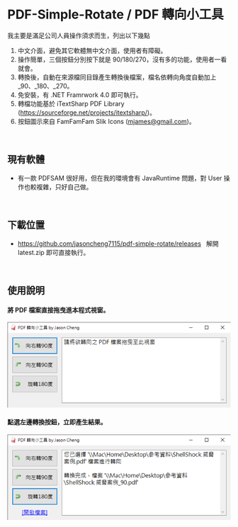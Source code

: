 ﻿# PDF-Simple-Rotate / PDF 轉向小工具




我主要是滿足公司人員操作須求而生，列出以下幾點
  
  


  
  
1. 中文介面，避免其它軟體無中文介面，使用者有障礙。
2. 操作簡單，三個按鈕分別按下就是 90/180/270，沒有多的功能，使用者一看就會。
3. 轉換後，自動在來源檔同目錄產生轉換後檔案，檔名依轉向角度自動加上 _90、_180、_270。
4. 免安裝，有 .NET Framrwork 4.0 即可執行。 
5. 轉檔功能基於 iTextSharp PDF Library (https://sourceforge.net/projects/itextsharp/)。
6. 按鈕圖示來自 FamFamFam Slik Icons (mjames@gmail.com)。
  

  
  
## 現有軟體
- 有一款 PDFSAM 很好用，但在我的環境會有 JavaRuntime 問題，對 User 操作也較複雜，只好自己做。
  

  
  
## 下載位置
  
  
- https://github.com/jasoncheng7115/pdf-simple-rotate/releases  
解開 latest.zip 即可直接執行。
  

  
  
## 使用說明


#### 將 PDF 檔案直接拖曳進本程式視窗。
![image](https://github.com/jasoncheng7115/pdf-simple-rotate/blob/master/READ_01.png?raw=true)

#### 點選左邊轉換按鈕，立即產生結果。
![image](https://github.com/jasoncheng7115/pdf-simple-rotate/blob/master/READ_02.png?raw=true)
